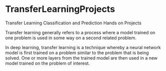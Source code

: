 # TransferLearningProjects
Transfer Learning Classification and Prediction Hands on Projects

Transfer learning generally refers to a process where a model trained on one problem is used in some way on a second related problem.

In deep learning, transfer learning is a technique whereby a neural network model is first trained on a problem similar to the problem that is being solved. One or more layers from the trained model are then used in a new model trained on the problem of interest.
